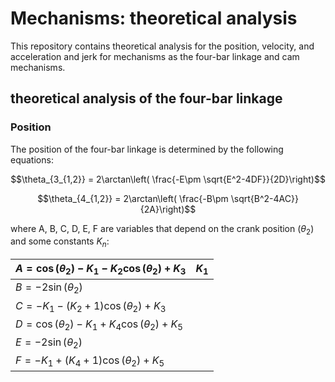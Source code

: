 # Mechanisms: theoretical analysis

This repository contains theoretical analysis for the position, velocity, and acceleration and jerk for
mechanisms as the four-bar linkage and cam mechanisms.


## theoretical analysis of the four-bar linkage

### Position

The position of the four-bar linkage is determined by the following equations:

$$\theta_{3_{1,2}} = 2\arctan\left( \frac{-E\pm \sqrt{E^2-4DF}}{2D}\right)$$

$$\theta_{4_{1,2}} = 2\arctan\left( \frac{-B\pm \sqrt{B^2-4AC}}{2A}\right)$$

where A, B, C, D, E, F are variables that depend on the crank position $(\theta_2)$ and some constants $K_n$:

| $A = \cos(\theta_2) - K_1 - K_2 \cos(\theta_2) + K_3$  | $K_1$ |
|--------------------------------------------------------|-------|
| $B = -2\sin(\theta_2)$                                 |       |
| $C = - K_1 - (K_2 + 1) \cos(\theta_2) + K_3$           |       |
| $D = \cos(\theta_2) - K_1 + K_4 \cos(\theta_2) + K_5$  |       |
| $E = -2\sin(\theta_2)$                                 |       |
| $F = - K_1 + (K_4 + 1) \cos(\theta_2) + K_5$           |       |
